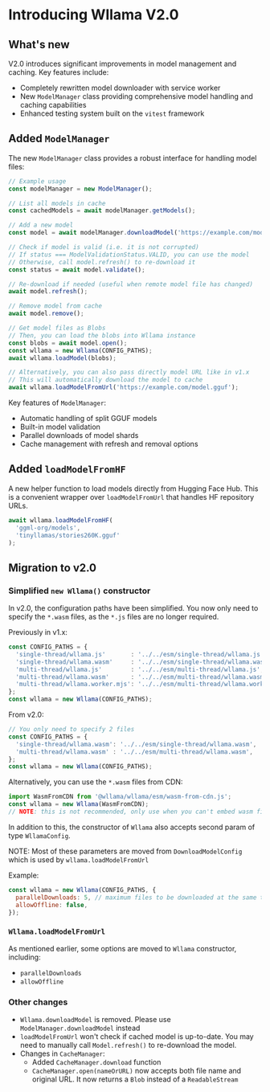 # Introducing Wllama V2.0

## What's new

V2.0 introduces significant improvements in model management and caching. Key features include:

- Completely rewritten model downloader with service worker
- New `ModelManager` class providing comprehensive model handling and caching capabilities
- Enhanced testing system built on the `vitest` framework

## Added `ModelManager`

The new `ModelManager` class provides a robust interface for handling model files:

```typescript
// Example usage
const modelManager = new ModelManager();

// List all models in cache
const cachedModels = await modelManager.getModels();

// Add a new model
const model = await modelManager.downloadModel('https://example.com/model.gguf');

// Check if model is valid (i.e. it is not corrupted)
// If status === ModelValidationStatus.VALID, you can use the model
// Otherwise, call model.refresh() to re-download it
const status = await model.validate();

// Re-download if needed (useful when remote model file has changed)
await model.refresh();

// Remove model from cache
await model.remove();

// Get model files as Blobs
// Then, you can load the blobs into Wllama instance
const blobs = await model.open();
const wllama = new Wllama(CONFIG_PATHS);
await wllama.loadModel(blobs);

// Alternatively, you can also pass directly model URL like in v1.x
// This will automatically download the model to cache
await wllama.loadModelFromUrl('https://example.com/model.gguf');
```

Key features of `ModelManager`:
- Automatic handling of split GGUF models
- Built-in model validation
- Parallel downloads of model shards
- Cache management with refresh and removal options

## Added `loadModelFromHF`

A new helper function to load models directly from Hugging Face Hub. This is a convenient wrapper over `loadModelFromUrl` that handles HF repository URLs.

```js
await wllama.loadModelFromHF(
  'ggml-org/models',
  'tinyllamas/stories260K.gguf'
);
```

## Migration to v2.0

### Simplified `new Wllama()` constructor

In v2.0, the configuration paths have been simplified. You now only need to specify the `*.wasm` files, as the `*.js` files are no longer required.

Previously in v1.x:

```js
const CONFIG_PATHS = {
  'single-thread/wllama.js'       : '../../esm/single-thread/wllama.js',
  'single-thread/wllama.wasm'     : '../../esm/single-thread/wllama.wasm',
  'multi-thread/wllama.js'        : '../../esm/multi-thread/wllama.js',
  'multi-thread/wllama.wasm'      : '../../esm/multi-thread/wllama.wasm',
  'multi-thread/wllama.worker.mjs': '../../esm/multi-thread/wllama.worker.mjs',
};
const wllama = new Wllama(CONFIG_PATHS);
```

From v2.0:

```js
// You only need to specify 2 files
const CONFIG_PATHS = {
  'single-thread/wllama.wasm': '../../esm/single-thread/wllama.wasm',
  'multi-thread/wllama.wasm' : '../../esm/multi-thread/wllama.wasm',
};
const wllama = new Wllama(CONFIG_PATHS);
```

Alternatively, you can use the `*.wasm` files from CDN:

```js
import WasmFromCDN from '@wllama/wllama/esm/wasm-from-cdn.js';
const wllama = new Wllama(WasmFromCDN);
// NOTE: this is not recommended, only use when you can't embed wasm files in your project
```

In addition to this, the constructor of `Wllama` also accepts second param of type `WllamaConfig`.

NOTE: Most of these parameters are moved from `DownloadModelConfig` which is used by `wllama.loadModelFromUrl`

Example:

```js
const wllama = new Wllama(CONFIG_PATHS, {
  parallelDownloads: 5, // maximum files to be downloaded at the same time
  allowOffline: false,
});
```

### `Wllama.loadModelFromUrl`

As mentioned earlier, some options are moved to `Wllama` constructor, including:
- `parallelDownloads`
- `allowOffline`

### Other changes

- `Wllama.downloadModel` is removed. Please use `ModelManager.downloadModel` instead
- `loadModelFromUrl` won't check if cached model is up-to-date. You may need to manually call `Model.refresh()` to re-download the model.
- Changes in `CacheManager`:
  - Added `CacheManager.download` function
  - `CacheManager.open(nameOrURL)` now accepts both file name and original URL. It now returns a `Blob` instead of a `ReadableStream`
